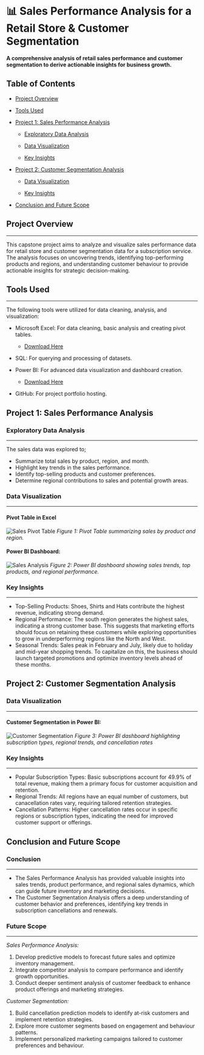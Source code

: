 # **📊 Sales Performance Analysis for a Retail Store & Customer Segmentation**

**A comprehensive analysis of retail sales performance and customer segmentation to derive actionable insights for business growth.**


## Table of Contents

- [Project Overview](#project-overview)

- [Tools Used](#tools-used)

- [Project 1: Sales Performance Analysis](#project-1-sales-performance-analysis)

  - [Exploratory Data Analysis](#exploratory-data-analysis)

  - [Data Visualization](#data-visualization)

  - [Key Insights](#key-insights)

- [Project 2: Customer Segmentation Analysis](#project-2-customer-segmentation-analysis)

  - [Data Visualization](#data-visualization)

  - [Key Insights](#key-insights)

- [Conclusion and Future Scope](#conclusion-and-future-scope)

## Project Overview
---

This capstone project aims to analyze and visualize sales performance data for retail store and customer segmentation data for a subscription service. The analysis focuses on uncovering trends, identifying top-performing products and regions, and understanding customer behaviour to provide actionable insights for strategic decision-making.

## Tools Used
---

The  following tools were utilized for data cleaning, analysis, and visualization:

- Microsoft Excel: For data cleaning, basic analysis and creating pivot tables.
   - [Download Here](https://www.microsoft.com/microsoft-365/excel)
  
- SQL: For querying and processing of datasets.

- Power BI: For advanced data visualization and dashboard creation.
  - [Download Here](https://powerbi.microsoft.com/downloads/)

-  GitHub: For project portfolio hosting.

## Project 1: Sales Performance Analysis

### Exploratory Data Analysis 
---
The sales data was explored to;
- Summarize total sales by product, region, and month.
- Highlight key trends in the sales performance.
- Identify top-selling products and customer preferences.
- Determine regional contributions to sales and potential growth areas.

### Data Visualization
---

#### Pivot Table in Excel

![Sales Pivot Table](https://github.com/user-attachments/assets/553cd7bb-93ff-4cf1-a817-eb5e7faffc09)
*Figure 1: Pivot Table summarizing sales by product and region.*


#### Power BI Dashboard:

![Sales Analysis](https://github.com/user-attachments/assets/1467390f-cf74-4fb9-bf74-2fd18cc0dabf)
*Figure 2: Power BI dashboard showing sales trends, top products, and regional performance.*


### Key Insights
---

- Top-Selling Products: Shoes, Shirts and Hats contribute the highest revenue, indicating strong demand.
- Regional Performance: The south region generates the highest sales, indicating a strong customer base. This suggests that marketing efforts should focus on retaining these customers while exploring opportunities to grow in underperforming regions like the North and West.
- Seasonal Trends: Sales peak in February and July, likely due to holiday and mid-year shopping trends. To capitalize on this, the business should launch targeted promotions and optimize inventory levels ahead of these months.


## Project 2: Customer Segmentation Analysis

### Data Visualization
---

#### Customer Segmentation in Power BI: 

![Customer Segmentation](https://github.com/user-attachments/assets/67483499-aeed-41ba-a648-cca2d9dd7f2f)
*Figure 3: Power BI dashboard highlighting subscription types, regional trends, and cancellation rates*


### Key Insights
---

- Popular Subscription Types: Basic subscriptions account for 49.9% of total revenue, making them a primary focus for customer acquisition and retention.
- Regional Trends: All regions have an equal number of customers, but canacellation rates vary, requiring tailored retention strategies.
-  Cancellation Patterns: Higher cancellation rates occur in specific regions or subscription types, indicating the need for improved customer support or offerings.

##   Conclusion and Future Scope

### Conclusion
---
- The Sales Performance Analysis has provided valuable insights into sales trends, product performance, and regional sales dynamics, which can guide future inventory and marketing decisions.
- The Customer Segmentation Analysis offers a deep understanding of customer behavior and preferences, identifying key trends in subscription cancellations and renewals.

### Future Scope
---
*Sales Performance Analysis:*
1. Develop predictive models to forecast future sales and optimize inventory management.
2. Integrate competitor analysis to compare performance and identify growth opportunities.
3. Conduct deeper sentiment analysis of customer feedback to enhance product offerings and marketing strategies.

*Customer Segmentation:*
1. Build cancellation prediction models to identify at-risk customers and implement retention strategies.
2. Explore more customer segments based on engagement and behaviour patterns.
3. Implement personalized marketing campaigns tailored to customer preferences and behaviour.
